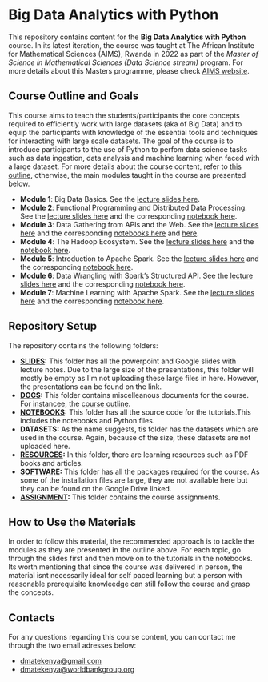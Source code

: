 # Big Data Analytics with Python



This repository contains content for the **Big Data Analytics with Python** course. In its latest iteration, the course was taught at The African Institute for Mathematical Sciences (AIMS), Rwanda in 2022 as part of the *Master of Science in Mathematical Sciences (Data Science  stream)* program. For more details about this Masters programme, please check [AIMS website](https://aims.ac.rw/structured-masters-program/).

## Course Outline and Goals
This course aims to teach the students/participants the core concepts required to efficiently work with large datasets (aka of Big Data)  and to equip the participants with knowledge of the essential tools and techniques for interacting with large scale datasets. 
The goal of the course is to introduce participants to the use of Python to perfom data science tasks such as data ingestion, data analysis and machine learning when faced with a large dataset. For more details about the course content, refer to [this outline](https://docs.google.com/document/d/1EqQWTEXl59Ap_saIe8scv4XRI4uISrAQ/edit?usp=sharing&ouid=110133966802685314710&rtpof=true&sd=true), otherwise, the main modules taught in the course are presented below.

- **Module 1**: Big Data Basics. See the [lecture slides here](https://drive.google.com/drive/folders/17USJS1eDQG9qXajGmKl1Z4OsToA7zIFE?usp=sharing).
- **Module 2**: Functional Programming and Distributed Data Processing. See the [lecture slides here](https://docs.google.com/presentation/d/17nRRxrUbN58imAOcqoyHsCt--zdozNZ0/edit?usp=sharing&ouid=110133966802685314710&rtpof=true&sd=true) and the corresponding [notebook here](https://drive.google.com/file/d/18_xd-wdjjABCOV1BLlKxMHreDxfEn6vh/view?usp=sharing).
- **Module 3**: Data Gathering from APIs and the Web. See the [lecture slides here](https://docs.google.com/presentation/d/181Gp2obgUYMhE_l5XA-6c6M8I1dku068/edit?usp=sharing&ouid=110133966802685314710&rtpof=true&sd=true) and the corresponding [notebooks here](https://drive.google.com/file/d/18LJ0I3KGTW7I5v_AakAGqVmPwuaw22Ac/view?usp=sharing) and [here](https://drive.google.com/file/d/18T_LXX8WvRxGgZ6ENmfxX3IzbtzHmgUL/view?usp=sharing). 
- **Module 4**: The Hadoop Ecosystem. See the [lecture slides here](https://docs.google.com/presentation/d/18dQ2DLZa7FhuwRhBt4cfC9hPCL2d8bQ_/edit?usp=sharing&ouid=110133966802685314710&rtpof=true&sd=true) and the [notebook here](https://drive.google.com/file/d/186hZ-IFoZQxG_CBTFUGY-TTexQJ6iIJd/view?usp=sharing).
- **Module 5**: Introduction to Apache Spark. See the [lecture slides here](https://docs.google.com/presentation/d/17cjYqiL5gDR0EtaupcbAHj3NQMbwD0pm/edit?usp=sharing&ouid=110133966802685314710&rtpof=true&sd=true) and the corresponding [notebook here](https://drive.google.com/file/d/18aUAbIocj8afAkhRUqFf1S8Yh1oWdw6P/view?usp=sharing).
- **Module 6**: Data Wrangling with Spark’s Structured API. See the [lecture slides here](https://docs.google.com/presentation/d/17znjapMSSR99ZKtsqYh7pE_ESK0tMs7-/edit?usp=sharing&ouid=110133966802685314710&rtpof=true&sd=true) and the corresponding [notebook here](https://drive.google.com/file/d/18XaaA7GnvSOhFfJt9y5mnkELmQlmqdD9/view?usp=sharing).
- **Module 7**: Machine Learning with Apache Spark. See the [lecture slides here](https://docs.google.com/presentation/d/17uXw2P8poER3LbM5X1h-TdsluyqInmBq/edit?usp=sharing&ouid=110133966802685314710&rtpof=true&sd=true) and the corresponding [notebook here](https://drive.google.com/file/d/18OPL-Pbn3zwmpkOuHjC5tsTNkECexM3r/view?usp=sharing).


## Repository Setup
The repository contains the following folders:

- **[SLIDES](https://drive.google.com/drive/folders/17USJS1eDQG9qXajGmKl1Z4OsToA7zIFE?usp=sharing):** This folder has all the powerpoint and Google slides with lecture notes. Due to the large size of the presentations, this folder will mostly be empty as I'm not uploading these large files in here. However, the presentations can be found on the link.
- **[DOCS](https://drive.google.com/drive/folders/19_wZKWC6n3i5YgpGA2BBX_EC9DbUd_vi?usp=sharing):** This folder contains miscelleanous documents for the course. For instancee, the [course outline]().
- **[NOTEBOOKS](https://drive.google.com/drive/folders/17SEI1LqTAoRCMJbyLLCFKBz4CzZ5LgA3?usp=sharing):** This folder has all the source code for the tutorials.This includes the notebooks and Python files. 
- **DATASETS:** As the name suggests, tis folder has the datasets which are used in the course. Again, because of the size, these datasets are not uploaded here.
- **[RESOURCES](https://drive.google.com/drive/folders/1-OmZI4IKnYvPF6wRmCHyO3HzvUFrDWxl?usp=sharing):** In this folder, there are learning resources such as PDF books and articles.
- **[SOFTWARE](https://drive.google.com/drive/folders/1zH-o44-cWmKGj53qV3rrB0DBKTCX7S51?usp=sharing):** This folder has all the packages required for the course. As some of the installation files are large, they are not available here but they can be found on the Google Drive linked. 
- **[ASSIGNMENT](https://drive.google.com/drive/folders/1DE6UaphbaspV5UGzmGB1Pt1tKZMY-XFH?usp=sharing):** This folder contains the course assignments.


## How to Use the Materials
In order to follow this material, the recommended approach is to tackle the modules as they are presented in the outline above. For each topic, go through the slides first and then move on to the tutorials in the notebooks. Its worth mentioning that since the course was delivered in person, the material isnt necessarily ideal for self paced learning but a person with reasonable prerequisite knowleedge can still follow the course and grasp the concepts.

## Contacts
For any questions regarding this course content, you can contact me through the two email adresses below:

- dmatekenya@gmail.com
- dmatekenya@worldbankgroup.org
